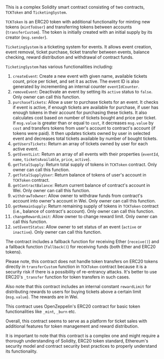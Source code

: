 This is a complex Solidity smart contract consisting of two contracts, `TCKToken` and `TicketingSystem`. 

`TCKToken` is an ERC20 token with additional functionality for minting new tokens (`mintToUser`) and transferring tokens between accounts (`transferCustom`). The token is initially created with an initial supply by its creator (`msg.sender`). 

`TicketingSystem` is a ticketing system for events. It allows event creation, event removal, ticket purchase, ticket transfer between events, balance checking, reward distribution and withdrawal of contract funds. 

`TicketingSystem` has various functionalities including:
1. `createEvent`: Create a new event with given name, available tickets count, price per ticket, and set it as active. The event ID is also generated by incrementing an internal counter `eventIdCounter`.
2. `removeEvent`: Deactivate an event by setting its `active` status to `false`. Only owner can call this function. 
3. `purchaseTickets`: Allow a user to purchase tickets for an event. It checks if event is active, if enough tickets are available for purchase, if user has enough tokens in their account for purchasing these tickets. It also calculates cost based on number of tickets bought and price per ticket. If `msg.value` is greater than or equal to `cost`, it decreases `msg.value` by `cost` and transfers tokens from user's account to contract's account (if tokens were paid). It then updates tickets owned by user in selected event and decreases total tickets available by number of bought tickets. 
4. `getUsersTickets`: Return an array of tickets owned by user for each active event. 
5. `getEventList`: Return an array of all events with their properties (`eventId`, `name`, `ticketsAvailable`, `price`, `active`). 
6. `getTotalSupply`: Return total supply of tokens in `TCKToken` contract. Only owner can call this function. 
7. `getTotalSupplyUser`: Return balance of tokens of user's account in `TCKToken` contract. 
8. `getContractBalance`: Return current balance of contract's account in Wei. Only owner can call this function. 
9. `withdrawToOwner`: Allow owner to withdraw funds from contract's account into owner's account in Wei. Only owner can call this function. 
10. `getRemainSupply`: Return remaining supply of tokens in `TCKToken` contract (i.e., balance of contract's account). Only owner can call this function. 
11. `changeRewardLimit`: Allow owner to change reward limit. Only owner can call this function. 
12. `setEventStatus`: Allow owner to set status of an event (`active` or `inactive`). Only owner can call this function. 

The contract includes a fallback function for receiving Ether (`receive()`) and a fallback function (`fallback()`) for receiving funds (both Ether and ERC20 tokens). 

Please note, this contract does not handle token transfers on ERC20 tokens directly in `transferCustom` function in `TCKToken` contract because it is a security risk if there is a possibility of re-entrancy attacks. It's better to use ERC20's `_transfer` function for token transfers in such cases. 

Also note that this contract includes an internal constant `rewardLimit` for distributing rewards to users for buying tickets above a certain limit (`msg.value`). The rewards are in Wei. 

This contract uses OpenZeppelin's ERC20 contract for basic token functionalities like `_mint`, `_burn` etc. 

Overall, this contract seems to serve as a platform for ticket sales with additional features for token management and reward distribution. 

It is important to note that this contract is a complex one and might require a thorough understanding of Solidity, ERC20 token standard, Ethereum's security model and contract security best practices to properly understand its functionality.